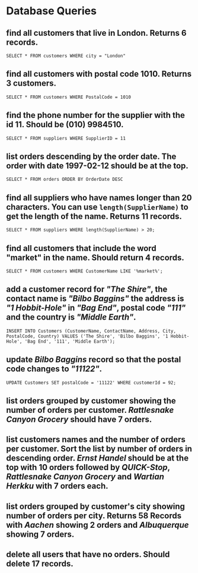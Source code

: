 # Database Queries

## find all customers that live in London. Returns 6 records.
```SELECT * FROM customers WHERE city = "London"```
## find all customers with postal code 1010. Returns 3 customers.
```SELECT * FROM customers WHERE PostalCode = 1010```
## find the phone number for the supplier with the id 11. Should be (010) 9984510.
```SELECT * FROM suppliers WHERE SupplierID = 11```
## list orders descending by the order date. The order with date 1997-02-12 should be at the top.
```SELECT * FROM orders ORDER BY OrderDate DESC```

## find all suppliers who have names longer than 20 characters. You can use `length(SupplierName)` to get the length of the name. Returns 11 records.
```SELECT * FROM suppliers WHERE length(SupplierName) > 20;```
## find all customers that include the word "market" in the name. Should return 4 records.
```SELECT * FROM customers WHERE CustomerName LIKE '%market%';```
## add a customer record for _"The Shire"_, the contact name is _"Bilbo Baggins"_ the address is _"1 Hobbit-Hole"_ in _"Bag End"_, postal code _"111"_ and the country is _"Middle Earth"_.
```INSERT INTO Customers (CustomerName, ContactName, Address, City, PostalCode, Country) VALUES ('The Shire', 'Bilbo Baggins', '1 Hobbit-Hole', 'Bag End', '111', 'Middle Earth');```
## update _Bilbo Baggins_ record so that the postal code changes to _"11122"_.
```UPDATE Customers SET postalCode = '11122' WHERE customerId = 92;```
## list orders grouped by customer showing the number of orders per customer. _Rattlesnake Canyon Grocery_ should have 7 orders.

## list customers names and the number of orders per customer. Sort the list by number of orders in descending order. _Ernst Handel_ should be at the top with 10 orders followed by _QUICK-Stop_, _Rattlesnake Canyon Grocery_ and _Wartian Herkku_ with 7 orders each.

## list orders grouped by customer's city showing number of orders per city. Returns 58 Records with _Aachen_ showing 2 orders and _Albuquerque_ showing 7 orders.

## delete all users that have no orders. Should delete 17 records.
